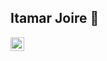 ## Itamar Joire 👋

 
 <div> 
  <a href="https://www.linkedin.com/in/itamarjoire/" target="_blank"><img src="https://img.shields.io/badge/-Itamar Joire-%230077B5?style=for-the-badge&logo=linkedin&logoColor=white" height="22"</a> 
</div>
  

